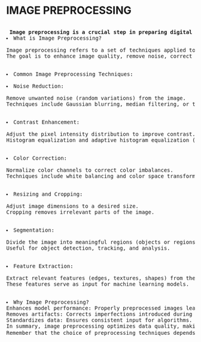 <H1><b>IMAGE PREPROCESSING</b></H1>
<img src="C:\Users\saeem\OneDrive\Pictures\Saved Pictures\Early Evening, Michal Kváč.png" alt=>
<pre> <b>Image preprocessing is a crucial step in preparing digital images for further analysis, feature extraction, or machine learning tasks. Let’s dive into the key points about image preprocessing:</b>
<li>What is Image Preprocessing?</li>
Image preprocessing refers to a set of techniques applied to raw images before they are used for specific tasks.
The goal is to enhance image quality, remove noise, correct imperfections, and make the data more suitable for subsequent operations.<br>

<li>Common Image Preprocessing Techniques:</li>
<li>Noise Reduction:</li>
Remove unwanted noise (random variations) from the image.
Techniques include Gaussian blurring, median filtering, or total variation denoising.<br>

<li>Contrast Enhancement:</li>
Adjust the pixel intensity distribution to improve contrast.
Histogram equalization and adaptive histogram equalization (CLAHE) are popular methods.<br>

<li>Color Correction:</li>
Normalize color channels to correct color imbalances.
Techniques include white balancing and color space transformations.<br>

<li>Resizing and Cropping:</li>
Adjust image dimensions to a desired size.
Cropping removes irrelevant parts of the image.<br>

<li>Segmentation:</li>
Divide the image into meaningful regions (objects or regions of interest).
Useful for object detection, tracking, and analysis.<br>

<li>Feature Extraction:</li>
Extract relevant features (edges, textures, shapes) from the image.
These features serve as input for machine learning models.<br>

<li>Why Image Preprocessing?
Enhances model performance: Properly preprocessed images lead to better model accuracy.
Removes artifacts: Corrects imperfections introduced during image acquisition.
Standardizes data: Ensures consistent input for algorithms.
In summary, image preprocessing optimizes data quality, making it more suitable for subsequent analysis or machine learning tasks. 
Remember that the choice of preprocessing techniques depends on the specific problem and dataset. 📸👓🌟</li></pre>
